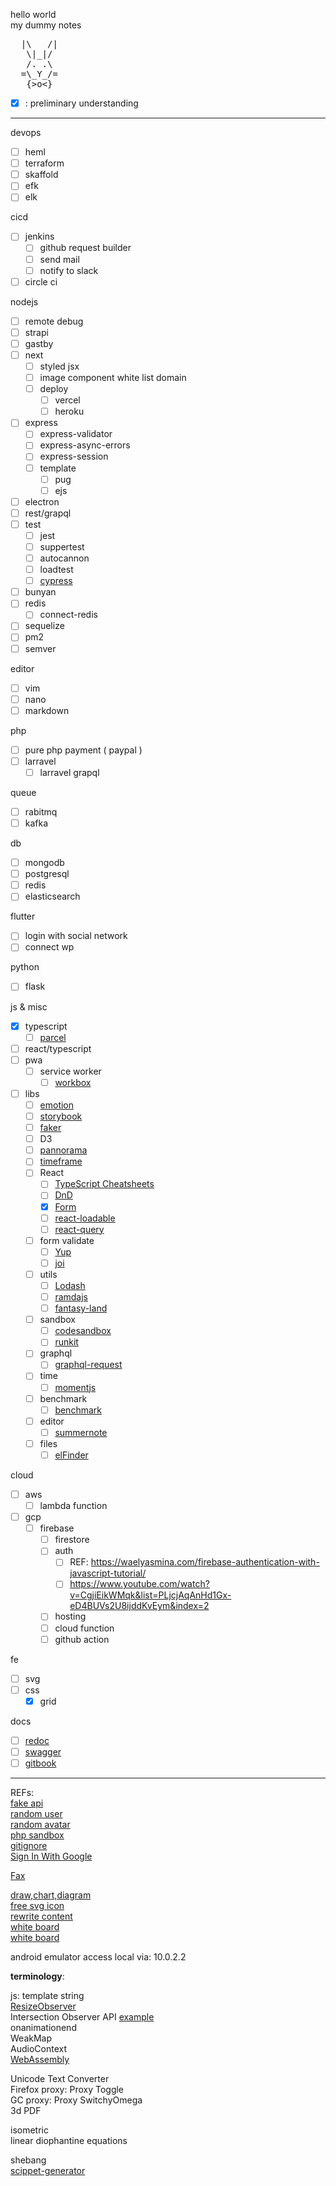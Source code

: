 hello world  
my dummy notes

<pre id="rabbit">
  |\   /|
   \|_|/
   /. .\
  =\_Y_/=
   {>o<}
</pre>

- [x] : preliminary understanding

---

devops
- [ ] heml
- [ ] terraform
- [ ] skaffold
- [ ] efk
- [ ] elk

cicd
- [ ] jenkins
  - [ ] github request builder
  - [ ] send mail
  - [ ] notify to slack
- [ ] circle ci

nodejs
- [ ] remote debug
- [ ] strapi
- [ ] gastby
- [ ] next
  - [ ] styled jsx
  - [ ] image component white list domain
  - [ ] deploy
    - [ ] vercel
    - [ ] heroku
- [ ] express
  - [ ] express-validator
  - [ ] express-async-errors
  - [ ] express-session
  - [ ] template
    - [ ] pug
    - [ ] ejs
- [ ] electron
- [ ] rest/grapql
- [ ] test
  - [ ] jest
  - [ ] suppertest
  - [ ] autocannon
  - [ ] loadtest
  - [ ] [cypress](https://docs.cypress.io/)
- [ ] bunyan
- [ ] redis
  - [ ] connect-redis
- [ ] sequelize
- [ ] pm2
- [ ] semver

editor
- [ ] vim
- [ ] nano
- [ ] markdown

php
- [ ] pure php payment ( paypal )
- [ ] larravel
  - [ ] larravel grapql

queue
- [ ] rabitmq
- [ ] kafka

db
- [ ] mongodb
- [ ] postgresql
- [ ] redis
- [ ] elasticsearch

flutter
- [ ] login with social network
- [ ] connect wp

python
- [ ] flask

js & misc
- [x] typescript
  - [ ] [parcel](https://github.com/parcel-bundler/parcel)
- [ ] react/typescript
- [ ] pwa
  - [ ] service worker 
    - [ ] [workbox](https://github.com/GoogleChrome/workbox)
- [ ] libs
  - [ ] [emotion](https://github.com/emotion-js/emotion)
  - [ ] [storybook](https://github.com/storybookjs/storybook/)
  - [ ] [faker](https://github.com/marak/Faker.js/)
  - [ ] D3
  - [ ] [pannorama](https://pannellum.org/)
  - [ ] [timeframe](https://github.com/ariaminaei/theatre)
  - [ ] React
    - [ ] [TypeScript Cheatsheets](https://github.com/typescript-cheatsheets/react)
    - [ ] [DnD](https://react-dnd.github.io/react-dnd/examples/tutorial)
    - [x] [Form](https://formik.org/)
    - [ ] [react-loadable](https://github.com/jamiebuilds/react-loadable)
    - [ ] [react-query](https://react-query.tanstack.com/)
  - [ ] form validate
    - [ ] [Yup](https://github.com/jquense/yup)
    - [ ] [joi](https://github.com/sideway/joi)
  - [ ] utils
    - [ ] [Lodash](https://lodash.com/)
    - [ ] [ramdajs](https://ramdajs.com/)
    - [ ] [fantasy-land](https://github.com/fantasyland/fantasy-land)
  - [ ] sandbox
    - [ ] [codesandbox](https://codesandbox.io/)
    - [ ] [runkit](https://runkit.com/)
  - [ ] graphql
    - [ ] [graphql-request](https://github.com/prisma-labs/graphql-request)
  - [ ] time
    - [ ] [momentjs](https://github.com/moment/moment)
  - [ ] benchmark
    - [ ] [benchmark](https://github.com/bestiejs/benchmark.js])
  - [ ] editor
    - [ ] [summernote](https://summernote.org/)
  - [ ] files
    - [ ] [elFinder](https://studio-42.github.io/elFinder/#elf_l1_Lw)

cloud
  - [ ] aws
    - [ ] lambda function
  - [ ] gcp
    - [ ] firebase
      - [ ] firestore
      - [ ] auth
        - [ ] REF: https://waelyasmina.com/firebase-authentication-with-javascript-tutorial/
        - [ ] https://www.youtube.com/watch?v=CgjiEikWMqk&list=PLjcjAqAnHd1Gx-eD4BUVs2U8ijddKvEym&index=2
      - [ ] hosting
      - [ ] cloud function
      - [ ] github action

fe
  - [ ] svg
  - [ ] css
    - [x] grid

docs
  - [ ] [redoc](https://github.com/Redocly/redoc)
  - [ ] [swagger](https://swagger.io/)
  - [ ] [gitbook](https://www.gitbook.com/)
---

REFs:  
[fake api](https://jsonplaceholder.typicode.com/)  
[random user](https://randomuser.me/)  
[random avatar](https://uifaces.co/)  
[php sandbox](https://sandbox.onlinephpfunctions.com/WjJjNklFeGtkQ1F4TnpNMU9ESTRPVGM9&YkhBNklHeGtkREUzTXpVNE1qZzVOdz09&YVdNNklHdG9ZVzVvTlRJME1EQXhNU0F2SUV4a2RFQXlNREEwTVRrNU1BPT0?&WkdnNklHeGtkREl3TURReE9Ua3dJQzhnYkdSME1qQXdOREU1T1RBPQ??&WjJFNklFUmFXRWsyUXpWVlNVUXlUMWxPUmxJPQ??&YkRNNklFeGtkQ00zT0RrMk16SXhORFU9&WVhkek9pQjBiMkZ1YkdRZ0x5Qk1aSFJBTWpBd05ERTVPVEE9&UVV0SlFWRTBWamRYVGt0T1dEVkNUVkpQVUU4Z0x5QldUa0Z5TVhKVWFtSmxRak1yV21SV2N5dHlLMlJpZFdWQ09HbH&JkbGxpTDNOclFrbEdOVVV2)  
[gitignore](https://github.com/github/gitignore/TW1OalptRXRaak0zWXpJdFkySmlZMkV0T0dWa04yVXRaR1E1TWpZdE16ZGhOVGt0TkRCaU1UQXRZelV5T1dFdE1EaGhZak10WXpBMk56a3RZMk5qWldFdE4yTTRNVGN0Wm1KbVlqa3ROVEUwWmpJdFltVmxaR010WVdRM1kyRXRNMlkwTjJVdFpHRXdNRFV0T1RReU9EWXRaamRrWlRrdE9UbGpOekF0TlRnM05qQXRaalE1WWpVdE5URmtNelF0WkdGalpESXRNbVUwTkdFdFpEVmhNR010Wm1RNVpqRXRZV0ZqTVdVdFlXUXlPV0V0TldJek56TXRPVEpoT1RNPQ??)  
[Sign In With Google](https://developers.google.cn/identity/gsi/web/tools/configurator)

[Fax](https://www.afax.com/)  

[draw,chart,diagram](draw.io)  
[free svg icon](https://www.visualpharm.com)  
[rewrite content](https://quillbot.com/)  
[white board](https://lucid.app/)  
[white board](https://miro.com/)  

android emulator access local via: 10.0.2.2

**terminology**:  

js:
template string  
[ResizeObserver](https://developer.mozilla.org/en-US/docs/Web/API/ResizeObserver)  
Intersection Observer API [example](https://dev.to/anxinyang/easy-lazy-loading-with-react-intersection-observer-api-1dll)  
onanimationend  
WeakMap  
AudioContext  
[WebAssembly](https://webassembly.org/)  

Unicode Text Converter  
Firefox proxy: Proxy Toggle  
GC proxy: Proxy SwitchyOmega  
3d PDF  

isometric  
linear diophantine equations  

shebang  
[scippet-generator](https://snippet-generator.app/)  